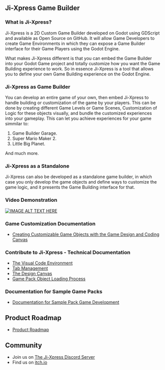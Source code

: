 ## Ji-Xpress Game Builder

### What is Ji-Xpress?

Ji-Xpress is a 2D Custom Game Builder developed on Godot using GDScript and available as Open Source on GitHub. It will allow Game Developers to create Game Environments in which they can expose a Game Builder interface for their Game Players using the Godot Engine.

What makes Ji-Xpress different is that you can embed the Game Builder into your Godot Game project and totally customize how you want the Game Building experience to work. So in essence Ji-Xpress is a tool that allows you to define your own Game Building experience on the Godot Engine.

### Ji-Xpress as Game Builder

You can develop an entire game of your own, then embed Ji-Xpress to handle building or customization of the game by your players. This can be done by creating different Game Levels or Game Scenes, Customization of Logic for these objects visually, and bundle the customized experiences into your gameplay. This can let you achieve experiences for your game simmilar to:

1. Game Builder Garage.
2. Super Mario Maker 2.
3. Little Big Planet.

And much more.

### Ji-Xpress as a Standalone

Ji-Xpress can also be developed as a standalone game builder, in which case you only develop the game objects and define ways to customize the game logic, and it presents the Game Building interface for that.

### Video Demonstration

[![IMAGE ALT TEXT HERE](https://img.youtube.com/vi/sqQl4BdV82s/0.jpg)](https://youtu.be/sqQl4BdV82s)

### Game Customization Documentation

* [Creating Customizable Game Objects with the Game Design and Coding Canvas](doc/creating_canvas_game_objects.md)

### Contribute to Ji-Xpress - Technical Documentation

* [The Visual Code Environment](doc/visual_code_environment.md)
* [Tab Management](doc/tab_management.md)
* [The Design Canvas](doc/canvas.md)
* [Game Pack Object Loading Process](doc/packs.md)

### Documentation for Sample Game Packs

* [Documentation for Sample Pack Game Development](https://github.com/Ji-Xpress/documentation/blob/main/README.md)

## Product Roadmap

* [Product Roadmap](doc/roadmap.md)

## Community

* Join us on [The Ji-Xpress Discord Server](https://discord.gg/qyawbcWS)
* Find us on [itch.io](https://ahmedmaawy.itch.io/ji-xpress)